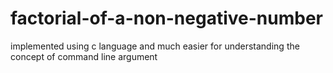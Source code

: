 # factorial-of-a-non-negative-number
implemented using c language and much easier for understanding the concept of command line argument

